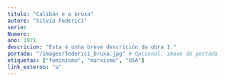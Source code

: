 ```yaml
---
titulo: "Calibán e a bruxa"
autore: "Silvia Federici"
serie:
Numero:
ano: 1971
descricion: "Esta é unha breve descrición da obra 1."
portada: "/images/federici_bruxa.jpg" # Opcional, imaxe da portada
etiquetas: ["feminismo", "marxismo", "USA"]
link_externo: "a"
---
```

